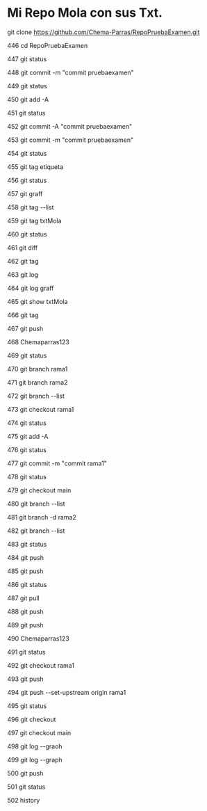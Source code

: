 # Mi Repo Mola con sus Txt.

 git clone https://github.com/Chema-Parras/RepoPruebaExamen.git
 
  446  cd RepoPruebaExamen
  
  447  git status
  
  448  git commit -m "commit pruebaexamen"
  
  449  git status
  
  450  git add -A
  
  451  git status
  
  452  git commit -A "commit pruebaexamen"
  
  453  git commit -m "commit pruebaexamen"
  
  454  git status
  
  455  git tag etiqueta
  
  456  git status
  
  457  git graff
  
  458  git tag --list
  
  459  git tag txtMola
  
  460  git status
  
  461  git diff
  
  462  git tag
  
  463  git log
  
  464  git log graff
  
  465  git show txtMola
  
  466  git tag
  
  467  git push
  
  468  Chemaparras123
  
  469  git status
  
  470  git branch rama1
  
  471  git branch rama2
  
  472  git branch --list
  
  473  git checkout rama1
  
  474  git status
  
  475  git add -A
  
  476  git status
  
  477  git commit -m "commit rama1"
  
  478  git status
  
  479  git checkout main
  
  480  git branch --list
  
  481  git branch -d rama2
  
  482  git branch --list
  
  483  git status
  
  484  git push
  
  485  git push
  
  486  git status
  
  487  git pull
  
  488  git push
  
  489  git push
  
  490  Chemaparras123
  
  491  git status
  
  492  git checkout rama1
  
  493  git push
  
  494  git push --set-upstream origin rama1
  
  495  git status
  
  496  git checkout
  
  497  git checkout main
  
  498  git log --graoh
  
  499  git log --graph
  
  500  git push
  
  501  git status
  
  502  history
